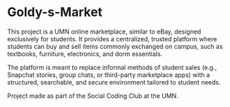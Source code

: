 # Goldy-s-Market

This project is a UMN online marketplace, similar to eBay, designed exclusively for students. It provides a centralized, trusted platform where students can buy and sell items commonly exchanged on campus, such as textbooks, furniture, electronics, and dorm essentials.

The platform is meant to replace informal methods of student sales (e.g., Snapchat stories, group chats, or third-party marketplace apps) with a structured, searchable, and secure environment tailored to student needs.

Project made as part of the Social Coding Club at the UMN.